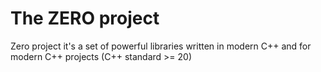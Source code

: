 # The ZERO project

Zero project it's a set of powerful libraries written in modern C++ and for
modern C++ projects (C++ standard >= 20)